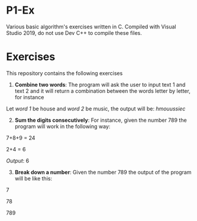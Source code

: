 # P1-Ex
 Various basic algorithm's exercises written in C. Compiled with Visual Studio 2019, do not use Dev C++ to compile these files.

# Exercises
This repository contains the following exercises

1. **Combine two words**: The program will ask the user to input text 1 and text 2 and it will return a combination between the words letter by letter, for instance

Let *word 1* be house and *word 2* be music, the output will be: *hmouussiec*

2. **Sum the digits consecutively**: For instance, given the number 789 the program will work in the following way:

7+8+9 = 24


2+4 = 6

*Output*: 6

3. **Break down a number**: Given the number 789 the output of the program will be like this:

7

78

789


